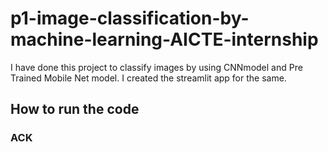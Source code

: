# p1-image-classification-by-machine-learning-AICTE-internship

I have done this project to classify images by using CNNmodel and Pre Trained Mobile Net model. I created the streamlit app for the same.



## How to run the code




### ACK
